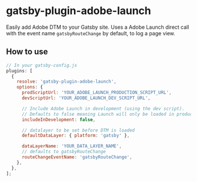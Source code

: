 # gatsby-plugin-adobe-launch

Easily add Adobe DTM to your Gatsby site. Uses a Adobe Launch direct call with the event name `gatsbyRouteChange` by default,
to log a page view.

## How to use

```javascript
// In your gatsby-config.js
plugins: [
  {
    resolve: 'gatsby-plugin-adobe-launch',
    options: {
      prodScriptUrl: 'YOUR_ADOBE_LAUNCH_PRODUCTION_SCRIPT_URL',
      devScriptUrl: 'YOUR_ADOBE_LAUNCH_DEV_SCRIPT_URL',

      // Include Adobe Launch in development (using the dev script).
      // Defaults to false meaning Launch will only be loaded in production.
      includeInDevelopment: false,

      // datalayer to be set before DTM is loaded
      defaultDataLayer: { platform: 'gatsby' },

      dataLayerName: 'YOUR_DATA_LAYER_NAME',
      // defaults to gatsbyRouteChange
      routeChangeEventName: 'gatsbyRouteChange',
    },
  },
];
```
